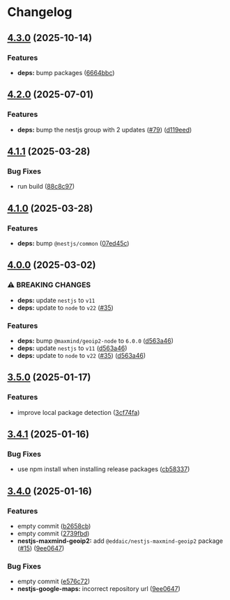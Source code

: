 # Changelog

## [4.3.0](https://github.com/emackie-eddaic/nestjs-services/compare/nestjs-maxmind-geoip2-v4.2.0...nestjs-maxmind-geoip2-v4.3.0) (2025-10-14)


### Features

* **deps:** bump packages ([6664bbc](https://github.com/emackie-eddaic/nestjs-services/commit/6664bbc9ca90e6b4934859b6094d60b57cfbdf8e))

## [4.2.0](https://github.com/emackie-eddaic/nestjs-services/compare/nestjs-maxmind-geoip2-v4.1.1...nestjs-maxmind-geoip2-v4.2.0) (2025-07-01)


### Features

* **deps:** bump the nestjs group with 2 updates ([#79](https://github.com/emackie-eddaic/nestjs-services/issues/79)) ([d119eed](https://github.com/emackie-eddaic/nestjs-services/commit/d119eeddc2bde9d64f70d3b2e59fae1387499227))

## [4.1.1](https://github.com/emackie-eddaic/nestjs-services/compare/nestjs-maxmind-geoip2-v4.1.0...nestjs-maxmind-geoip2-v4.1.1) (2025-03-28)


### Bug Fixes

* run build ([88c8c97](https://github.com/emackie-eddaic/nestjs-services/commit/88c8c97cff5deec54acd0151696cec02df8aa94c))

## [4.1.0](https://github.com/emackie-eddaic/nestjs-services/compare/nestjs-maxmind-geoip2-v4.0.0...nestjs-maxmind-geoip2-v4.1.0) (2025-03-28)


### Features

* **deps:** bump `@nestjs/common` ([07ed45c](https://github.com/emackie-eddaic/nestjs-services/commit/07ed45c046d770f892e24ec99d85ba53b802b3b3))

## [4.0.0](https://github.com/emackie-eddaic/nestjs-services/compare/nestjs-maxmind-geoip2-v3.5.0...nestjs-maxmind-geoip2-v4.0.0) (2025-03-02)


### ⚠ BREAKING CHANGES

* **deps:** update `nestjs` to `v11`
* **deps:** update to `node` to `v22` ([#35](https://github.com/emackie-eddaic/nestjs-services/issues/35))

### Features

* **deps:** bump `@maxmind/geoip2-node` to `6.0.0` ([d563a46](https://github.com/emackie-eddaic/nestjs-services/commit/d563a460dd993a612572a8eb585619a1ff8f95d0))
* **deps:** update `nestjs` to `v11` ([d563a46](https://github.com/emackie-eddaic/nestjs-services/commit/d563a460dd993a612572a8eb585619a1ff8f95d0))
* **deps:** update to `node` to `v22` ([#35](https://github.com/emackie-eddaic/nestjs-services/issues/35)) ([d563a46](https://github.com/emackie-eddaic/nestjs-services/commit/d563a460dd993a612572a8eb585619a1ff8f95d0))

## [3.5.0](https://github.com/emackie-eddaic/nestjs-services/compare/nestjs-maxmind-geoip2-v3.4.1...nestjs-maxmind-geoip2-v3.5.0) (2025-01-17)


### Features

* improve local package detection ([3cf74fa](https://github.com/emackie-eddaic/nestjs-services/commit/3cf74faa763082c01a7e711dff0d7b3e499f97c1))

## [3.4.1](https://github.com/emackie-eddaic/nestjs-services/compare/nestjs-maxmind-geoip2-v3.4.0...nestjs-maxmind-geoip2-v3.4.1) (2025-01-16)


### Bug Fixes

* use npm install when installing release packages ([cb58337](https://github.com/emackie-eddaic/nestjs-services/commit/cb583372da5e92753761244381ed8ccd0979c2ef))

## [3.4.0](https://github.com/emackie-eddaic/nestjs-services/compare/nestjs-maxmind-geoip2-v3.3.0...nestjs-maxmind-geoip2-v3.4.0) (2025-01-16)


### Features

* empty commit ([b2658cb](https://github.com/emackie-eddaic/nestjs-services/commit/b2658cb3941a869348c8b4fe2ea993e88cc8173f))
* empty commit ([2739fbd](https://github.com/emackie-eddaic/nestjs-services/commit/2739fbde3746c990387abd957f60a71de9555073))
* **nestjs-maxmind-geoip2:** add `@eddaic/nestjs-maxmind-geoip2` package ([#15](https://github.com/emackie-eddaic/nestjs-services/issues/15)) ([9ee0647](https://github.com/emackie-eddaic/nestjs-services/commit/9ee0647998a224f471989c9dab6215149cad2340))


### Bug Fixes

* empty commit ([e576c72](https://github.com/emackie-eddaic/nestjs-services/commit/e576c72d5482863367414eb941b76ab4e9019dff))
* **nestjs-google-maps:** incorrect repository url ([9ee0647](https://github.com/emackie-eddaic/nestjs-services/commit/9ee0647998a224f471989c9dab6215149cad2340))
